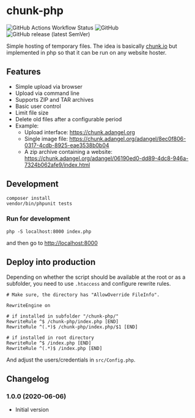 # chunk-php

![GitHub Actions Workflow Status](https://img.shields.io/github/actions/workflow/status/adangel/chunk-php/php.yml)
![GitHub](https://img.shields.io/github/license/adangel/chunk-php)
![GitHub release (latest SemVer)](https://img.shields.io/github/v/release/adangel/chunk-php)


Simple hosting of temporary files. The idea is basically [chunk.io](https://chunk.io/) but implemented
in php so that it can be run on any website hoster.

## Features

*   Simple upload via browser
*   Upload via command line
*   Supports ZIP and TAR archives
*   Basic user control
*   Limit file size
*   Delete old files after a configurable period
*   Example:
    * Upload interface: <https://chunk.adangel.org>
    * Single image file: <https://chunk.adangel.org/adangel/8ec0f806-0317-4cdb-8925-eae3538b0b04>
    * A zip archive containing a website: <https://chunk.adangel.org/adangel/06190ed0-dd89-4dc8-946a-7324b062afe9/index.html>

## Development

```
composer install
vendor/bin/phpunit tests
```

### Run for development

    php -S localhost:8000 index.php

and then go to <http://localhost:8000>

## Deploy into production

Depending on whether the script should be available at the root
or as a subfolder, you need to use `.htaccess` and configure
rewrite rules.

```
# Make sure, the directory has "AllowOverride FileInfo".

RewriteEngine on

# if installed in subfolder "/chunk-php/"
RewriteRule ^$ /chunk-php/index.php [END]
RewriteRule ^(.*)$ /chunk-php/index.php/$1 [END]

# if installed in root directory
RewriteRule ^$ /index.php [END]
RewriteRule ^(.*)$ /index.php [END]
```

And adjust the users/credentials in `src/Config.php`.

## Changelog

### 1.0.0 (2020-06-06)
* Initial version
